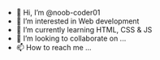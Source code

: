 - 👋 Hi, I’m @noob-coder01
- 👀 I’m interested in Web development
- 🌱 I’m currently learning HTML, CSS & JS
- 💞️ I’m looking to collaborate on ...
- 📫 How to reach me ...

<!---
noob-coder01/noob-coder01 is a ✨ special ✨ repository because its `README.md` (this file) appears on your GitHub profile.
You can click the Preview link to take a look at your changes.
--->
